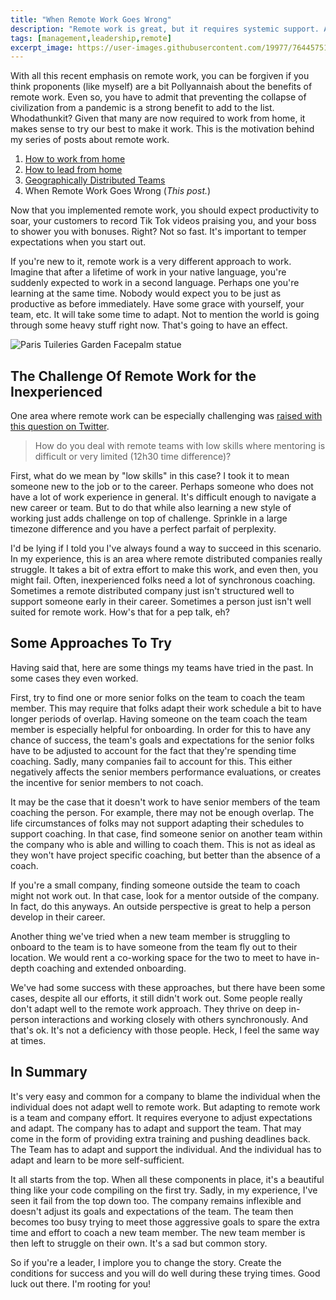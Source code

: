 ```yaml
---
title: "When Remote Work Goes Wrong"
description: "Remote work is great, but it requires systemic support. And even then, it's not for everyone. What to try when it's not going well for an inexperienced team member."
tags: [management,leadership,remote]
excerpt_image: https://user-images.githubusercontent.com/19977/76445751-24f31f00-6383-11ea-855a-000a239bf36b.jpg
---
```


With all this recent emphasis on remote work, you can be forgiven if you think proponents (like myself) are a bit Pollyannaish about the benefits of remote work. Even so, you have to admit that preventing the collapse of civilization from a pandemic is a strong benefit to add to the list. Whodathunkit? Given that many are now required to work from home, it makes sense to try our best to make it work. This is the motivation behind my series of posts about remote work.

1. [How to work from home](https://haacked.com/archive/2020/03/03/how-to-work-from-home/)
2. [How to lead from home](https://haacked.com/archive/2020/03/05/how-to-lead-from-home/)
3. [Geographically Distributed Teams](https://haacked.com/archive/2020/03/09/geographically-distributed-teams/)
4. When Remote Work Goes Wrong (_This post._)

Now that you implemented remote work, you should expect productivity to soar, your customers to record Tik Tok videos praising you, and your boss to shower you with bonuses. Right? Not so fast. It's important to temper expectations when you start out.

If you're new to it, remote work is a very different approach to work. Imagine that after a lifetime of work in your native language, you're suddenly expected to work in a second language. Perhaps one you're learning at the same time. Nobody would expect you to be just as productive as before immediately. Have some grace with yourself, your team, etc. It will take some time to adapt. Not to mention the world is going through some heavy stuff right now. That's going to have an effect.

![Paris Tuileries Garden Facepalm statue](https://user-images.githubusercontent.com/19977/76445751-24f31f00-6383-11ea-855a-000a239bf36b.jpg "Did I really email that to everyone in the company?")

## The Challenge Of Remote Work for the Inexperienced

One area where remote work can be especially challenging was [raised with this question on Twitter](https://twitter.com/EricLiprandi/status/1237591671048515584).

> How do you deal with remote teams with low skills where mentoring is difficult or very limited (12h30 time difference)?

First, what do we mean by "low skills" in this case? I took it to mean someone new to the job or to the career. Perhaps someone who does not have a lot of work experience in general. It's difficult enough to navigate a new career or team. But to do that while also learning a new style of working just adds challenge on top of challenge. Sprinkle in a large timezone difference and you have a perfect parfait of perplexity.

I'd be lying if I told you I've always found a way to succeed in this scenario. In my experience, this is an area where remote distributed companies really struggle. It takes a bit of extra effort to make this work, and even then, you might fail. Often, inexperienced folks need a lot of synchronous coaching. Sometimes a remote distributed company just isn't structured well to support someone early in their career. Sometimes a person just isn't well suited for remote work. How's that for a pep talk, eh?

## Some Approaches To Try

Having said that, here are some things my teams have tried in the past. In some cases they even worked.

First, try to find one or more senior folks on the team to coach the team member. This may require that folks adapt their work schedule a bit to have longer periods of overlap. Having someone on the team coach the team member is especially helpful for onboarding. In order for this to have any chance of success, the team's goals and expectations for the senior folks have to be adjusted to account for the fact that they're spending time coaching. Sadly, many companies fail to account for this. This either negatively affects the senior members performance evaluations, or creates the incentive for senior members to not coach.

It may be the case that it doesn't work to have senior members of the team coaching the person. For example, there may not be enough overlap. The life circumstances of folks may not support adapting their schedules to support coaching. In that case, find someone senior on another team within the company who is able and willing to coach them. This is not as ideal as they won't have project specific coaching, but better than the absence of a coach.

If you're a small company, finding someone outside the team to coach might not work out. In that case, look for a mentor outside of the company. In fact, do this anyways. An outside perspective is great to help a person develop in their career.

Another thing we've tried when a new team member is struggling to onboard to the team is to have someone from the team fly out to their location. We would rent a co-working space for the two to meet to have in-depth coaching and extended onboarding.

We've had some success with these approaches, but there have been some cases, despite all our efforts, it still didn't work out. Some people really don't adapt well to the remote work approach. They thrive on deep in-person interactions and working closely with others synchronously. And that's ok. It's not a deficiency with those people. Heck, I feel the same way at times.

## In Summary

It's very easy and common for a company to blame the individual when the individual does not adapt well to remote work. But adapting to remote work is a team and company effort. It requires everyone to adjust expectations and adapt. The company has to adapt and support the team. That may come in the form of providing extra training and pushing deadlines back. The Team has to adapt and support the individual. And the individual has to adapt and learn to be more self-sufficient.

It all starts from the top. When all these components in place, it's a beautiful thing like your code compiling on the first try. Sadly, in my experience, I've seen it fail from the top down too. The company remains inflexible and doesn't adjust its goals and expectations of the team. The team then becomes too busy trying to meet those aggressive goals to spare the extra time and effort to coach a new team member. The new team member is then left to struggle on their own. It's a sad but common story.

So if you're a leader, I implore you to change the story. Create the conditions for success and you will do well during these trying times. Good luck out there. I'm rooting for you!
